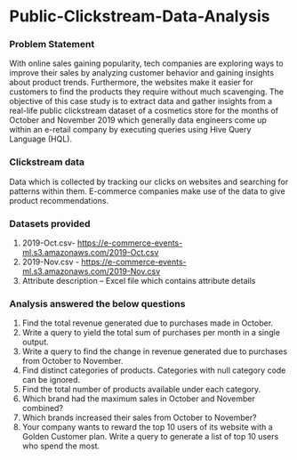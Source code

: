 # Public-Clickstream-Data-Analysis

### Problem Statement
With online sales gaining popularity, tech companies are exploring ways to improve their sales by analyzing customer behavior and gaining insights about product trends. Furthermore, the websites make it easier for customers to find the products they require without much scavenging.
The objective of this case study is to extract data and gather insights from a real-life public clickstream dataset of a cosmetics store for the months of October and November 2019 which generally data engineers come up within an e-retail company by executing queries using Hive Query Language (HQL).

### Clickstream data
Data which is collected by tracking our clicks on websites and searching for patterns within them. E-commerce companies make use of the data to give product recommendations.

### Datasets provided
1. 2019-Oct.csv- https://e-commerce-events-ml.s3.amazonaws.com/2019-Oct.csv
2. 2019-Nov.csv - https://e-commerce-events-ml.s3.amazonaws.com/2019-Nov.csv
3.  Attribute description – Excel file which contains attribute details

### Analysis answered the below questions
1. Find the total revenue generated due to purchases made in October.
2. Write a query to yield the total sum of purchases per month in a single output. 
3. Write a query to find the change in revenue generated due to purchases from October to November.
4. Find distinct categories of products. Categories with null category code can be ignored.
5. Find the total number of products available under each category.
6. Which brand had the maximum sales in October and November combined?
7. Which brands increased their sales from October to November?
8. Your company wants to reward the top 10 users of its website with a Golden Customer plan. Write a query to generate a list of top 10 users who spend the most.

